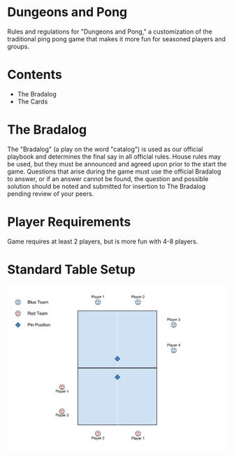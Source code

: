 # Dungeons and Pong
Rules and regulations for "Dungeons and Pong," a customization of the traditional ping pong game that makes it more fun for seasoned players and groups.

# Contents
* The Bradalog
* The Cards

# The Bradalog
The "Bradalog" (a play on the word "catalog") is used as our official playbook and determines the final say in all official rules. House rules may be used, but they must be announced and agreed upon prior to the start the game. Questions that arise during the game must use the official Bradalog to answer, or if an answer cannot be found, the question and possible solution should be noted and submitted for insertion to The Bradalog pending review of your peers.

# Player Requirements
Game requires at least 2 players, but is more fun with 4-8 players.

# Standard Table Setup
![Table Setup](pin-pong-table-setup.jpg)
